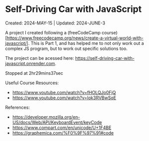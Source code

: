 # Self-Driving Car with JavaScript
Created: 2024-MAY-15 | Updated: 2024-JUNE-3

A project I created following a (freeCodeCamp course)[https://www.freecodecamp.org/news/create-a-virtual-world-with-javascript/]. This is Part 1, and has helped me to not only work out a complex
 JS program, but to work out specific solutions too.

The project can be acessed here: https://self-driving-car-with-javascript.onrender.com.

Stopped at 2hr29mins37sec

Useful Course Resources:
- https://www.youtube.com/watch?v=fHOLQJo0FjQ
- https://www.youtube.com/watch?v=lok3RVBwSqE

References:
- https://developer.mozilla.org/en-US/docs/Web/API/KeyboardEvent/keyCode
- https://www.compart.com/en/unicode/U+1F4BE
- https://graphemica.com/%F0%9F%97%91#code

